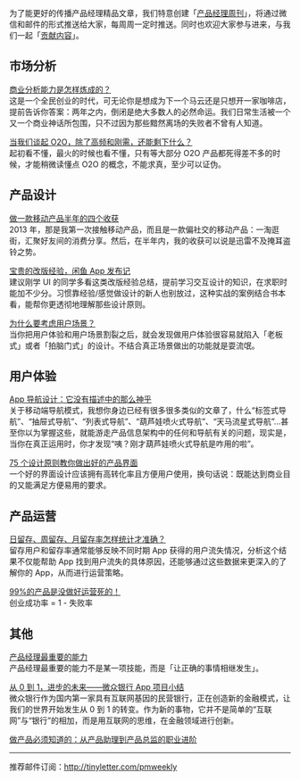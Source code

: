 为了能更好的传播产品经理精品文章，我们特意创建「[产品经理周刊](http://pmweekly.com/)」，将通过微信和邮件的形式推送给大家，每周周一定时推送。同时也欢迎大家参与进来，与我们一起「[贡献内容](https://github.com/vincent4j/pmweekly.com/issues/new)」。    

## 市场分析 

[商业分析能力是怎样炼成的？](http://mp.weixin.qq.com/s?__biz=MjM5NTQ5MjIyMA==&mid=402687730&idx=1&sn=0488dc9e686e1660113de60f8d97e621&scene=23&srcid=1226zDs4l324fQEyPvYUkm4y#rd)   
这是一个全民创业的时代，可无论你是想成为下一个马云还是只想开一家咖啡店，提前告诉你答案：两年之内，倒闭是绝大多数人的必然命运。我们日常生活被一个又一个商业神话所包围，只不过因为那些黯然离场的失败者不曾有人知道。   

[当我们谈起 O2O，除了高频和刚需，还能剩下什么？](http://mp.weixin.qq.com/s?__biz=MjM5OTEwNjI2MA==&mid=401516077&idx=1&sn=0c93e5e05d5891f42fe6b7771bb3b781&scene=23&srcid=1228LxWQryP0LTTKmhti36jx#rd)   
起初看不懂，最火的时候也看不懂，只有等大部分 O2O 产品都死得差不多的时候，才能稍微读懂点 O2O 的概念，不能求真，至少可以证伪。   

  
## 产品设计 

[做一款移动产品半年的四个收获](http://mp.weixin.qq.com/s?__biz=MzA4MzQ1ODIzMQ==&mid=401341343&idx=1&sn=493e523e4bce11a055657d231115173d&scene=23&srcid=1228QqGXSwWQGvpess3Oxpqi#rd)   
2013 年，那是我第一次接触移动产品，而且是一款偏社交的移动产品：一淘逛街，汇聚好友间的消费分享。然后，在半年内，我的收获可以说是迅雷不及掩耳盗铃之势。 

[宝贵的改版经验，闲鱼 App 发布记](http://mp.weixin.qq.com/s?__biz=MjM5NTA0NjY4MA==&mid=404922697&idx=3&sn=b7dcb91c7e90c63c84075c756bccafa5&scene=23&srcid=1228uqQ9jPpvgX2ECcb2AQmr#rd)    
建议刚学 UI 的同学多看这类改版经验总结，提前学习交互设计的知识，在求职时能加不少分。习惯靠经验/感觉做设计的新人也别放过，这种实战的案例结合书本看，能帮你更透彻地理解那些设计原则。    

[为什么要考虑用户场景？](http://mp.weixin.qq.com/s?__biz=MjM5NTQ5MjIyMA==&mid=402759983&idx=1&sn=6ee4b65ca92d39f0fb595ba0cd7df581&scene=23&srcid=1228F5msE9SnCG8chB3GqapO#rd)   
当你把用户体验和用户场景割裂之后，就会发现做用户体验很容易就陷入「老板式」或者「拍脑门式」的设计。不结合真正场景做出的功能就是耍流氓。    

## 用户体验   

[App 导航设计：它没有描述中的那么神乎](http://mp.weixin.qq.com/s?__biz=MzIxMzA5MDY4Mw==&mid=401158403&idx=1&sn=20a2e26ca73385e194bdc935ccce2e83&scene=23&srcid=1228XALQ3n3WhwVShiqFAatd#rd)   
关于移动端导航模式，我想你身边已经有很多很多类似的文章了，什么“标签式导航”、“抽屉式导航”、“列表式导航”、“葫芦娃喷火式导航”、“天马流星式导航”...甚至你以为掌握这些，就能游走产品信息架构中的任何和导航有关的问题，现实是，当你在真正运用时，你才发现“咦？刚才葫芦娃喷火式导航是咋用的啦”。    

[75 个设计原则教你做出好的产品界面](http://mp.weixin.qq.com/s?__biz=MjAzNzMzNTkyMQ==&mid=403422966&idx=1&sn=6e1a8f72618608b01127edee14a0432f&scene=23&srcid=1228EP4DLwi7eLxsGTIBBNw6#rd)    
一个好的界面设计应该拥有高转化率且方便用户使用，换句话说：既能达到商业目的又能满足方便易用的要求。   

## 产品运营 

[日留存、周留存、月留存率怎样统计才准确？](http://mp.weixin.qq.com/s?__biz=MjM5NDQ4MTcwMA==&mid=400420656&idx=1&sn=d34161057d438808eaf271ba3c541997#rd)    
留存用户和留存率通常能够反映不同时期 App 获得的用户流失情况，分析这个结果不仅能帮助 App 找到用户流失的具体原因，还能够通过这些数据来更深入的了解你的 App，从而进行运营策略。  

[99%的产品是没做好运营死的！](http://mp.weixin.qq.com/s?__biz=MzAxMDcxNDg2Mg==&mid=405624358&idx=1&sn=f0e436359cc67383fa69c0e87b9491d7&scene=23&srcid=1228BOon367FB2cx758RgF6l#rd)      
创业成功率 = 1 - 失败率    

## 其他   

[产品经理最重要的能力](http://qiuyuexp.com/pm/)   
产品经理最重要的能力不是某一项技能，而是「让正确的事情相继发生」。   

[从 0 到 1，进步的未来——微众银行 App 项目小结](http://chuansong.me/n/2081490)   
微众银行作为国内第一家具有互联网基因的民营银行，正在创造新的金融模式，让我们的世界开始发生从 0 到 1 的转变。作为新的事物，它并不是简单的“互联网”与“银行”的相加，而是用互联网的思维，在金融领域进行创新。      

[做产品必须知道的：从产品助理到产品总监的职业进阶](http://chuansong.me/n/2077493)    

---
推荐邮件订阅：<http://tinyletter.com/pmweekly>  
      
  
 

